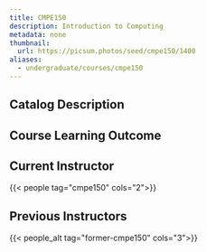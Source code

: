 ```yaml
---
title: CMPE150
description: Introduction to Computing
metadata: none
thumbnail:
  url: https://picsum.photos/seed/cmpe150/1400
aliases:
  - undergraduate/courses/cmpe150
---
```


## Catalog Description

## Course Learning Outcome

## Current Instructor

{{< people tag="cmpe150" cols="2">}}

## Previous Instructors

{{< people_alt tag="former-cmpe150" cols="3">}}

